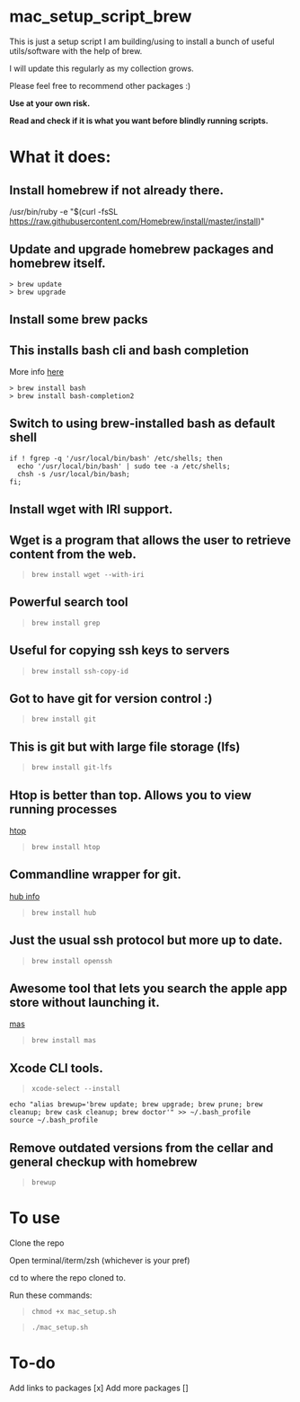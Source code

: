 # mac_setup_script_brew
This is just a setup script I am building/using to install a bunch of useful utils/software with the help of brew.

I will update this regularly as my collection grows.

Please feel free to recommend other packages :)

**Use at your own risk.** 

**Read and check if it is what you want before blindly running scripts.**

# What it does:

## Install homebrew if not already there.

/usr/bin/ruby -e "$(curl -fsSL https://raw.githubusercontent.com/Homebrew/install/master/install)"

## Update and upgrade homebrew packages and homebrew itself.
```
> brew update
> brew upgrade
```

## Install some brew packs
## This installs bash cli and bash completion
More info [here](https://formulae.brew.sh/formula/bash-completion@2)
```
> brew install bash
> brew install bash-completion2
```

## Switch to using brew-installed bash as default shell
```
if ! fgrep -q '/usr/local/bin/bash' /etc/shells; then
  echo '/usr/local/bin/bash' | sudo tee -a /etc/shells;
  chsh -s /usr/local/bin/bash;
fi;
```

## Install wget with IRI support.
## Wget is a program that allows the user to retrieve content from the web.

> `brew install wget --with-iri`

## Powerful search tool 

> `brew install grep`

## Useful for copying ssh keys to servers

> `brew install ssh-copy-id`

## Got to have git for version control :)

> `brew install git`

## This is git but with large file storage (lfs)

> `brew install git-lfs`

## Htop is better than top. Allows you to view running processes
[htop](https://hisham.hm/htop/)

> `brew install htop`

## Commandline wrapper for git. 
[hub info](https://github.com/github/hub)

> `brew install hub`

## Just the usual ssh protocol but more up to date.

> `brew install openssh`


## Awesome tool that lets you search the apple app store without launching it.
 [mas](https://github.com/mas-cli/mas)

> `brew install mas`


## Xcode CLI tools.

> `xcode-select --install`

```
echo "alias brewup='brew update; brew upgrade; brew prune; brew cleanup; brew cask cleanup; brew doctor'" >> ~/.bash_profile
source ~/.bash_profile
```

## Remove outdated versions from the cellar and general checkup with homebrew
> `brewup`

# To use

Clone the repo

Open terminal/iterm/zsh (whichever is your pref)

cd to where the repo cloned to.

Run these commands:

> `chmod +x mac_setup.sh`

> `./mac_setup.sh`

# To-do

Add links to packages [x]
Add more packages []
